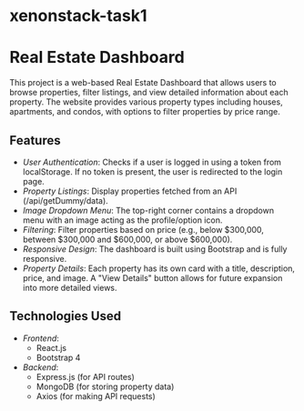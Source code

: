 # xenonstack-task1


# Real Estate Dashboard

This project is a web-based Real Estate Dashboard that allows users to browse properties, filter listings, and view detailed information about each property. The website provides various property types including houses, apartments, and condos, with options to filter properties by price range.

## Features

- *User Authentication*: Checks if a user is logged in using a token from localStorage. If no token is present, the user is redirected to the login page.
- *Property Listings*: Display properties fetched from an API (/api/getDummy/data).
- *Image Dropdown Menu*: The top-right corner contains a dropdown menu with an image acting as the profile/option icon.
- *Filtering*: Filter properties based on price (e.g., below $300,000, between $300,000 and $600,000, or above $600,000).
- *Responsive Design*: The dashboard is built using Bootstrap and is fully responsive.
- *Property Details*: Each property has its own card with a title, description, price, and image. A "View Details" button allows for future expansion into more detailed views.

## Technologies Used

- *Frontend*: 
  - React.js
  - Bootstrap 4
- *Backend*: 
  - Express.js (for API routes)
  - MongoDB (for storing property data)
  - Axios (for making API requests)
